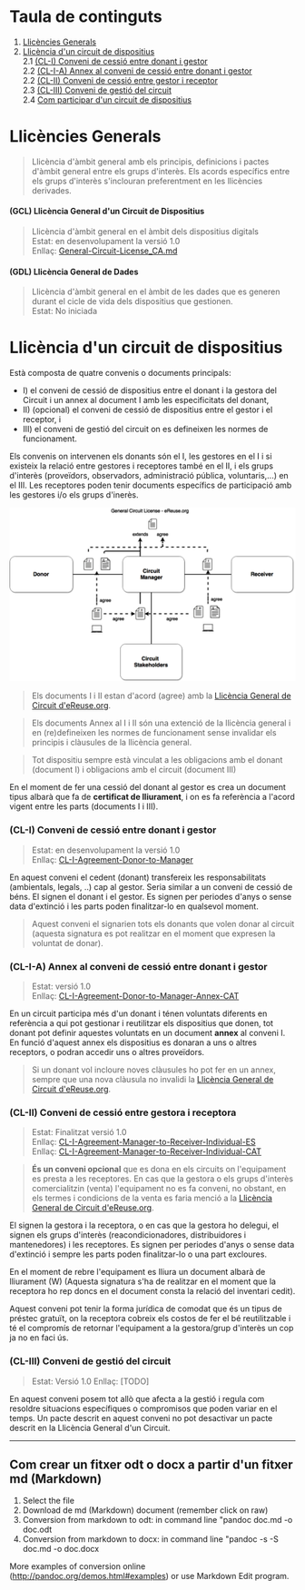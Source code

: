 # Taula de continguts
1. [Llicències Generals](#Llicències-Generals)
2. [Llicència d'un circuit de dispositius](#llicència-específica-dun-circuit-de-dispositius)  
2.1 [(CL-I) Conveni de cessió entre donant i gestor](#cl-i-conveni-de-cessió-entre-donant-i-gestor)   
2.2 [(CL-I-A) Annex al conveni de cessió entre donant i gestor](#cl-i-a-annex-al-conveni-de-cessió-entre-donant-i-gestor)  
2.2 [(CL-II) Conveni de cessió entre gestor i receptor](#cl-ii-conveni-de-cessió-entre-gestor-i-receptor)  
2.3 [(CL-III) Conveni de gestió del circuit](#cl-iii-conveni-de-gestió-del-circuit)  
2.4 [Com participar d'un circuit de dispositius](#com-participar-dun-circuit-de-dispositius)

# Llicències Generals

 > Llicència d'àmbit general amb els principis, definicions i pactes d'àmbit general entre els grups d'interès. Els acords específics entre els grups d'interès s'inclouran preferentment en les llicències derivades. 

#### (GCL) Llicència General d'un Circuit de Dispositius 

> Llicència d'àmbit general en el àmbit dels dispositius digitals  
> Estat: en desenvolupament la versió 1.0  
> Enllaç: [General-Circuit-License_CA.md](./0-GCL-General-Circuit-License/General-Circuit-Commons-License_CA.md)

#### (GDL) Llicència General de Dades

> Llicència d'àmbit general en el àmbit de les dades que es generen durant el cicle de vida dels dispositius que gestionen.  
> Estat: No iniciada  


# Llicència d'un circuit de dispositius

Està composta de quatre convenis o documents principals:

 * I) el conveni de cessió de dispositius entre el donant i la gestora del Circuit i un annex al document I amb les especificitats del donant, 
 * II) (opcional) el conveni de cessió de dispositius entre el gestor i el receptor, i 
 * III) el conveni de gestió del circuit on es defineixen les normes de funcionament.

Els convenis on intervenen els donants són el I, les gestores en el I i si existeix la relació entre gestores i receptores també en el II,  i els grups d'interès (proveïdors, observadors, administració pública, voluntaris,...) en el III. Les receptores poden tenir documents específics de participació amb les gestores i/o els grups d'inerès. 

![Image of Document schema License](./98-utils/img/DocumentLicenseSchema.png) 


<!-- BR introduced to fit code with output-->








































> Els documents I i II estan d'acord (agree) amb la [Llicència General de Circuit d'eReuse.org](./0-GCL-General-Circuit-License/General-Circuit-Commons-License_CA.md).

> Els documents Annex al I i II són una extenció de la llicència general i en (re)defineixen les normes de funcionament sense invalidar els principis i clàusules de la llicència general.

> Tot dispositiu sempre està vinculat a les obligacions amb el donant (document I) i obligacions amb el circuit (document III)

En el moment de fer una cessió del donant al gestor es crea un document tipus albarà que fa de **certificat de lliurament**, i on es fa referència a l'acord vigent entre les parts (documents I i III).
  
### (CL-I) Conveni de cessió entre donant i gestor 

> Estat: en desenvolupament la versió 1.0  
> Enllaç: [CL-I-Agreement-Donor-to-Manager](./1-CL-Circuit-License/CL-I-Agreement-Donor-To-Manager-CAT.md)  

En aquest conveni el cedent (donant) transfereix les responsabilitats (ambientals, legals, ..) cap al gestor. Seria similar a un conveni de cessió de béns. El signen el donant i el gestor. Es signen per periodes d'anys o sense data d'extinció i les parts poden finalitzar-lo en qualsevol moment. 

> Aquest conveni el signarien tots els donants que volen donar al circuit (aquesta signatura es pot realitzar en el moment que expresen la voluntat de donar). 

### (CL-I-A) Annex al conveni de cessió entre donant i gestor 
> Estat: versió 1.0  
> Enllaç: [CL-I-Agreement-Donor-to-Manager-Annex-CAT](./1-CL-Circuit-License/CL-I-Agreement-Donor-To-Manager-Annex-CAT.md)

En un circuit participa més d'un donant i ténen voluntats diferents en referència a qui pot gestionar i reutilitzar els dispositius que donen, tot donant pot definir aquestes voluntats en un document **annex** al conveni I. En funció d'aquest annex els dispositius es donaran a uns o altres receptors, o podran accedir uns o altres proveïdors.

>  Si un donant vol incloure noves clàusules ho pot fer en un annex, sempre que una nova clàusula no invalidi la [Llicència General de Circuit d'eReuse.org](./0-GCL-General-Circuit-License/General-Circuit-Commons-License_CA.md).

### (CL-II) Conveni de cessió entre gestora i receptora

> Estat: Finalitzat versió 1.0  
> Enllaç: [CL-I-Agreement-Manager-to-Receiver-Individual-ES](./1-CL-Circuit-License/CL-II-Agreement-Manager-To-Receiver-Individual-ES.md)  
> Enllaç: [CL-I-Agreement-Manager-to-Receiver-Individual-CAT](./1-CL-Circuit-License/CL-II-Agreement-Manager-To-Receiver-Individual-CAT.md)    
 
> **És un conveni opcional** que es dona en els circuits on l'equipament es presta a les receptores. En cas que la gestora o els grups d'interès comercialitzin (venta) l'equipament no es fa conveni, no obstant, en els termes i condicions de la venta es faria menció a la [Llicència General de Circuit d'eReuse.org](./0-GCL-General-Circuit-License/General-Circuit-Commons-License_CA.md).

El signen la gestora i la receptora, o en cas que la gestora ho delegui, el signen els grups d'interès (reacondicionadores, distribuidores i mantenedores) i les receptores. Es signen per periodes d'anys o sense data d'extinció i sempre les parts poden finalitzar-lo o una part excloures.

En el moment de rebre l'equipament es lliura un document albarà de lliurament (W) (Aquesta signatura s'ha de realitzar en el moment que la receptora ho rep doncs en el document consta la relació del inventari cedit).  

Aquest conveni pot tenir la forma jurídica de comodat que és un tipus de préstec gratuït, on la receptora cobreix els costos de fer el bé reutilitzable i té el compromís de retornar l'equipament a la gestora/grup d'interès un cop ja no en faci ús.

### (CL-III) Conveni de gestió del circuit

> Estat: Versió 1.0 Enllaç: [TODO]

En aquest conveni posem tot allò que afecta a la gestió i regula com resoldre situacions específiques o compromisos que poden variar en el temps. Un pacte descrit en aquest conveni no pot desactivar un pacte descrit en la Llicència General d'un Circuit.

***

## Com crear un fitxer odt o docx a partir d'un fitxer md (Markdown)
1.  Select the file
2.  Download de md (Markdown) document (remember click on raw)
3.  Conversion from markdown to odt: in command line "pandoc doc.md -o doc.odt
4.  Conversion from markdown to docx: in command line "pandoc -s -S doc.md -o doc.docx

More examples of conversion online (http://pandoc.org/demos.html#examples) or use Markdown Edit program.

